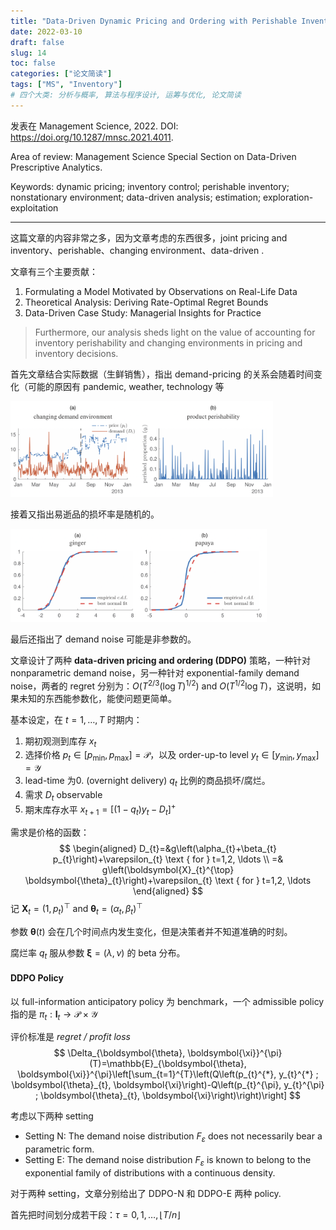 ```yaml
---
title: "Data-Driven Dynamic Pricing and Ordering with Perishable Inventory in a Changing Environment"
date: 2022-03-10
draft: false
slug: 14
toc: false
categories: ["论文简读"]
tags: ["MS", "Inventory"]
# 四个大类: 分析与概率, 算法与程序设计, 运筹与优化, 论文简读
---
```


发表在 Management Science, 2022. DOI: https://doi.org/10.1287/mnsc.2021.4011.

Area of review: Management Science Special Section on Data-Driven Prescriptive Analytics.

Keywords: dynamic pricing; inventory control; perishable inventory; nonstationary environment; data-driven analysis; estimation; exploration-exploitation

---

这篇文章的内容非常之多，因为文章考虑的东西很多，joint pricing and inventory、perishable、changing environment、data-driven .



文章有三个主要贡献：

1. Formulating a Model Motivated by Observations on Real-Life Data
2. Theoretical Analysis: Deriving Rate-Optimal Regret Bounds
3. Data-Driven Case Study: Managerial Insights for Practice

> Furthermore, our analysis sheds light on the value of accounting for inventory perishability and changing environments in pricing and inventory decisions.



首先文章结合实际数据（生鲜销售），指出 demand-pricing 的关系会随着时间变化（可能的原因有 pandemic, weather, technology 等

<img src="../figures/14/image-20220311153047482.png" alt="" style="zoom: 41%;" />

接着又指出易逝品的损坏率是随机的。

<img src="../figures/14/image-20220311153215724.png" alt="" style="zoom:40%;" />

最后还指出了 demand noise 可能是非参数的。



文章设计了两种 **data-driven pricing and ordering (DDPO)** 策略，一种针对 nonparametric demand noise，另一种针对 exponential-family demand noise，两者的 regret 分别为：$O\left(T^{{2 / 3}}(\log T)^{1 / 2}\right)$ and $O\left(T^{1 / 2} \log T\right)$，这说明，如果未知的东西能参数化，能使问题更简单。



基本设定，在 $t = 1, \dots, T$ 时期内：

1. 期初观测到库存 $x_t$
2. 选择价格 $p_t \in [p_\min, p_\max]=\mathscr{P}$，以及 order-up-to level $y_t \in [y_\min, y_\max]=\mathscr{Y}$ 
3. lead-time 为0.  (overnight delivery) $q_t$ 比例的商品损坏/腐烂。
4. 需求 $D_t$  observable
5. 期末库存水平 $x_{t+1}=\left[\left(1-q_{t}\right) y_{t}-D_{t}\right]^{+}$



需求是价格的函数：
$$
\begin{aligned}
D_{t}=&g\left(\alpha_{t}+\beta_{t} p_{t}\right)+\varepsilon_{t} \text { for } t=1,2, \ldots \\
=& g\left(\boldsymbol{X}_{t}^{\top} \boldsymbol{\theta}_{t}\right)+\varepsilon_{t} \text { for } t=1,2, \ldots
\end{aligned}
$$
记 $\boldsymbol{X}_{t}=\left(1, p_{t}\right)^{\top}$ and $\boldsymbol{\theta}_{t}=\left(\alpha_{t}, \beta_{t}\right)^{\top}$

参数 $\boldsymbol{\theta}(t)$ 会在几个时间点内发生变化，但是决策者并不知道准确的时刻。

腐烂率 $q_t$ 服从参数 $\boldsymbol{\xi} = (\lambda, \nu)$ 的 beta 分布。



#### DDPO Policy

以 full-information anticipatory policy 为 benchmark，一个 admissible policy 指的是 $\pi_t : \mathbf{I}_t \to \mathscr{P} \times \mathscr{Y}$

评价标准是 *regret / profit loss*
$$
\Delta_{\boldsymbol{\theta}, \boldsymbol{\xi}}^{\pi}(T)=\mathbb{E}_{\boldsymbol{\theta}, \boldsymbol{\xi}}^{\pi}\left[\sum_{t=1}^{T}\left(Q\left(p_{t}^{*}, y_{t}^{*} ; \boldsymbol{\theta}_{t}, \boldsymbol{\xi}\right)-Q\left(p_{t}^{\pi}, y_{t}^{\pi} ; \boldsymbol{\theta}_{t}, \boldsymbol{\xi}\right)\right)\right]
$$


考虑以下两种 setting

- Setting N: The demand noise distribution $F_{\varepsilon}$ does not necessarily bear a parametric form.
- Setting E: The demand noise distribution $F_{\varepsilon}$ is known to belong to the exponential family of distributions with a continuous density.

对于两种 setting，文章分别给出了 DDPO-N 和 DDPO-E 两种 policy. 

首先把时间划分成若干段：$\tau=0,1, \ldots,\lfloor T / n\rfloor$



 
